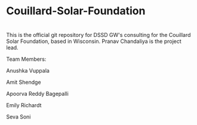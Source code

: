 # Couillard-Solar-Foundation
#
This is the official git repository for DSSD GW's consulting for the Couillard Solar Foundation, based in Wisconsin. Pranav Chandaliya is the project lead. 

Team Members:

Anushka Vuppala

Amit Shendge

Apoorva Reddy Bagepalli

Emily Richardt

Seva Soni


